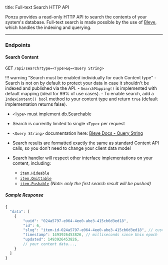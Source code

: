 title: Full-text Search HTTP API

Ponzu provides a read-only HTTP API to search the contents of your system's database. 
Full-text search is made possible by the use of [Bleve](http://blevesearch.com), 
which handles the indexing and querying. 

---

### Endpoints

#### Search Content

<kbd>GET</kbd> `/api/search?type=<Type>&q=<Query String>`

!!! warning "Search must be enabled individually for each Content type"
    - Search is not on by default to protect your data in case it shouldn't be indexed and published via the API.
    - `SearchMapping()` is implemented with default mapping (ideal for 99% of use cases). 
    - To enable search, add a `IndexContent() bool` method to your content type and return `true` (default implementation returns false).

- `<Type>` must implement [db.Searchable](/Interfaces/Search/#searchsearchable)

- Search is currently limited to single `<Type>` per request

- `<Query String>` documentation here: [Bleve Docs - Query String](http://www.blevesearch.com/docs/Query-String-Query/)

- Search results are formatted exactly the same as standard Content API calls, so you don't need to change your client data model  

- Search handler will respect other interface implementations on your content, including: 
    - [`item.Hideable`](https://godoc.org/github.com/rpdict/ponzu/system/item#Hideable)
    - [`item.Omittable`](https://godoc.org/github.com/rpdict/ponzu/system/item#Omittable) 
    - [`item.Pushable`](https://godoc.org/github.com/rpdict/ponzu/system/item#Pushable) _(Note: only the first search result will be pushed)_

##### Sample Response
```javascript
{
  "data": [
    {
        "uuid": "024a5797-e064-4ee0-abe3-415cb6d3ed18",
        "id": 6,
        "slug": "item-id-024a5797-e064-4ee0-abe3-415cb6d3ed18", // customizable
        "timestamp": 1493926453826, // milliseconds since Unix epoch
        "updated": 1493926453826,
        // your content data...,
    }
  ]
}
```
